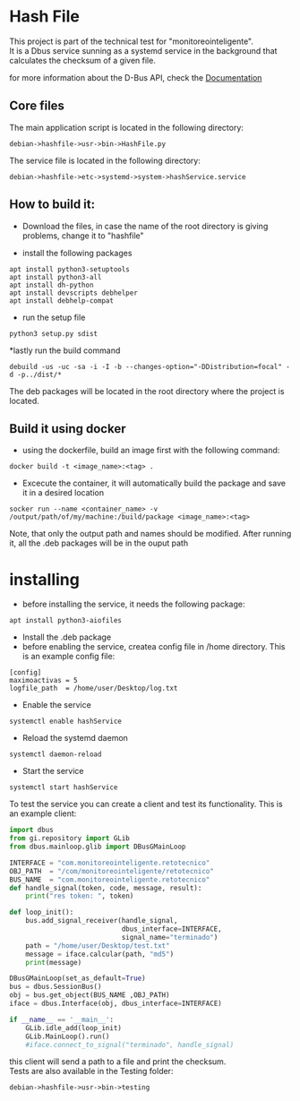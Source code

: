 # Hash File
This project is part of the technical test for "monitoreointeligente".</br>
It is a Dbus service sunning as a systemd service in the background that calculates the checksum of a given file.

for more information about the D-Bus API, check the [Documentation](https://github.com/juamarCas/HashFile/wiki/Documentation)

## Core files
The main application script is located in the following directory:
```
debian->hashfile->usr->bin->HashFile.py
```

The service file is located in the following directory:
```
debian->hashfile->etc->systemd->system->hashService.service
```

## How to build it:
* Download the files, in case the name of the root directory is giving problems, change it to "hashfile"

* install the following packages
```
apt install python3-setuptools
apt install python3-all
apt install dh-python
apt install devscripts debhelper
apt install debhelp-compat
```
* run the setup file
```
python3 setup.py sdist
```

*lastly run the build command
```
debuild -us -uc -sa -i -I -b --changes-option="-DDistribution=focal" -d -p../dist/*
```
The deb packages will be located in the root directory  where the project is located.

## Build it using docker
* using the dockerfile, build an image first with the following command:
```
docker build -t <image_name>:<tag> .
```
* Excecute the container, it will automatically build the package and save it in a desired location
```
socker run --name <container_name> -v /output/path/of/my/machine:/build/package <image_name>:<tag>
```
Note, that only the output path and names should be modified. After running it, all the .deb packages will be in the ouput path

# installing
* before installing the service, it needs the following package:
```
apt install python3-aiofiles
```

* Install the .deb package
* before enabling the service, createa config file in /home directory. This is an example config file:
```
[config]
maximoactivas = 5
logfile_path  = /home/user/Desktop/log.txt
```

* Enable the service
```
systemctl enable hashService
```

* Reload the systemd daemon
```
systemctl daemon-reload
```

* Start the service
```
systemctl start hashService
```
To test the service you can create a client and test its functionality. This is an example client:
```python
import dbus
from gi.repository import GLib
from dbus.mainloop.glib import DBusGMainLoop

INTERFACE = "com.monitoreointeligente.retotecnico"
OBJ_PATH  = "/com/monitoreointeligente/retotecnico"
BUS_NAME  = "com.monitoreointeligente.retotecnico"
def handle_signal(token, code, message, result):
    print("res token: ", token)

def loop_init():
    bus.add_signal_receiver(handle_signal, 
                            dbus_interface=INTERFACE,
                            signal_name="terminado")
    path = "/home/user/Desktop/test.txt"
    message = iface.calcular(path, "md5")
    print(message)

DBusGMainLoop(set_as_default=True)
bus = dbus.SessionBus()
obj = bus.get_object(BUS_NAME ,OBJ_PATH)
iface = dbus.Interface(obj, dbus_interface=INTERFACE)

if __name__ == '__main__':
    GLib.idle_add(loop_init)
    GLib.MainLoop().run()   
    #iface.connect_to_signal("terminado", handle_signal)

```

this client will send a path to a file and print the checksum. </br>
Tests are also available in the Testing folder: 
```
debian->hashfile->usr->bin->testing
```
